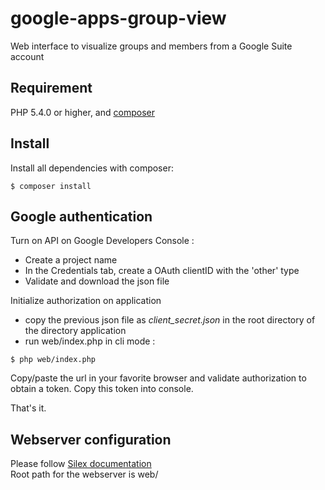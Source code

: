 # google-apps-group-view

Web interface to visualize groups and members from a Google Suite account

## Requirement

PHP 5.4.0 or higher, and [composer](https://getcomposer.org/)

## Install

Install all dependencies with composer:

```
$ composer install
```

## Google authentication

Turn on API on Google Developers Console : 
- Create a project name
- In the Credentials tab, create a OAuth clientID with the 'other' type
- Validate and download the json file

Initialize authorization on application
- copy the previous json file as *client_secret.json* in the root directory of the directory application
- run web/index.php in cli mode : 

```
$ php web/index.php
```

Copy/paste the url in your favorite browser and validate authorization to obtain a token. Copy this token into console. 

That's it. 

## Webserver configuration

Please follow [Silex documentation](http://silex.sensiolabs.org/doc/master/web_servers.html)  
Root path for the webserver is web/
